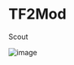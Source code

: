 # TF2Mod
Scout


![image](https://github.com/user-attachments/assets/92134079-7ce2-40fb-b213-2d8474b2badb)
